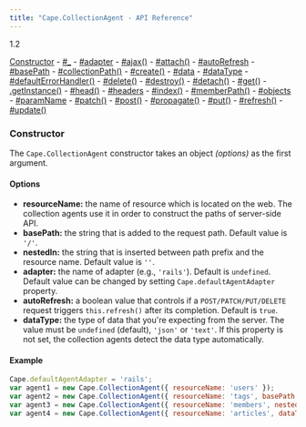 ```yaml
---
title: "Cape.CollectionAgent - API Reference"
---
```


<span class="badge alert-info">1.2</span>

[Constructor](#constructor) -
[#_](#_) -
[#adapter](#adapter) -
[#ajax()](#ajax) -
[#attach()](#attach) -
[#autoRefresh](#auto-refresh) -
[#basePath](#base-path) -
[#collectionPath()](#collection-path) -
[#create()](#create) -
[#data](#data) -
[#dataType](#data-type) -
[#defaultErrorHandler()](#default-error-handler) -
[#delete()](#delete) -
[#destroy()](#destroy) -
[#detach()](#detach) -
[#get()](#get) -
[.getInstance()](#get-instance) -
[#head()](#head) -
[#headers](#headers) -
[#index()](#index) -
[#memberPath()](#member-path) -
[#objects](#object) -
[#paramName](#param-name) -
[#patch()](#patch) -
[#post()](#post) -
[#propagate()](#propagate) -
[#put()](#put) -
[#refresh()](#refresh) -
[#update()](#update)

<a class="anchor" id="constructor"></a>
### Constructor

The `Cape.CollectionAgent` constructor takes an object _(options)_ as the first argument.

#### Options

* **resourceName:** the name of resource which is located on the web.
  The collection agents use it in order to construct the paths of server-side API.
* **basePath:** the string that is added to the request path.
  Default value is `'/'`.
* **nestedIn:** the string that is inserted between path prefix and the resource
  name. Default value is `''`.
* **adapter:** the name of adapter (e.g., `'rails'`). Default is `undefined`.
  Default value can be changed by setting `Cape.defaultAgentAdapter` property.
* **autoRefresh:** a boolean value that controls if a `POST/PATCH/PUT/DELETE` request
  triggers `this.refresh()` after its completion. Default is `true`.
* **dataType:** the type of data that you're expecting from the server.
  The value must be `undefined` (default), `'json'` or `'text'`.
  If this property is not set, the collection agents detect the data type
  automatically.

#### Example

```javascript
Cape.defaultAgentAdapter = 'rails';
var agent1 = new Cape.CollectionAgent({ resourceName: 'users' });
var agent2 = new Cape.CollectionAgent({ resourceName: 'tags', basePath: '/api/' });
var agent3 = new Cape.CollectionAgent({ resourceName: 'members', nestedIn: 'teams/123/' });
var agent4 = new Cape.CollectionAgent({ resourceName: 'articles', dataType: 'text' });
```
